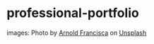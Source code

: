 # professional-portfolio


images:
Photo by <a href="https://unsplash.com/@clark_fransa?utm_content=creditCopyText&utm_medium=referral&utm_source=unsplash">Arnold Francisca</a> on <a href="https://unsplash.com/photos/turned-on-macbook-pro-wit-programming-codes-display-f77Bh3inUpE?utm_content=creditCopyText&utm_medium=referral&utm_source=unsplash">Unsplash</a>


  